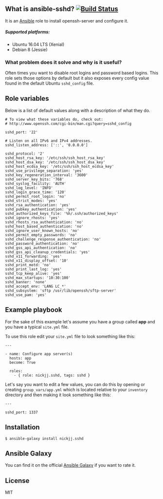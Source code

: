 ## What is ansible-sshd? [![Build Status](https://secure.travis-ci.org/nickjj/ansible-sshd.png)](http://travis-ci.org/nickjj/ansible-sshd)

It is an [Ansible](http://www.ansible.com/home) role to install openssh-server
and configure it.

##### Supported platforms:

- Ubuntu 16.04 LTS (Xenial)
- Debian 8 (Jessie)

### What problem does it solve and why is it useful?

Often times you want to disable root logins and password based logins. This
role sets those options by default but it also exposes every config value found
in the default Ubuntu `sshd_config` file.

## Role variables

Below is a list of default values along with a description of what they do.

```
# To view what these variables do, check out:
# http://www.openssh.com/cgi-bin/man.cgi?query=sshd_config

sshd_port: '22'

# Listen on all IPv6 and IPv4 addresses.
sshd_listen_address: ['::', '0.0.0.0']

sshd_protocol: '2'
sshd_host_rsa_key: '/etc/ssh/ssh_host_rsa_key'
sshd_host_dsa_key: '/etc/ssh/ssh_host_dsa_key'
sshd_host_ecdsa_key: '/etc/ssh/ssh_host_ecdsa_key'
sshd_use_privilege_separation: 'yes'
sshd_key_regeneration_interval: '3600'
sshd_server_key_bits: '768'
sshd_syslog_facility: 'AUTH'
sshd_log_level: 'INFO'
sshd_login_grace_time: '120'
sshd_permit_root_login: 'no'
sshd_strict_modes: 'yes'
sshd_rsa_authentication: 'yes'
sshd_pubkey_authentication: 'yes'
sshd_authorized_keys_file: '%h/.ssh/authorized_keys'
sshd_ignore_rhosts: 'yes'
sshd_rhosts_rsa_authentication: 'no'
sshd_host_based_authentication: 'no'
sshd_ignore_user_known_hosts: 'no'
sshd_permit_empty_passwords: 'no'
sshd_challenge_response_authentication: 'no'
sshd_password_authentication: 'no'
sshd_gss_api_authentication: 'no'
sshd_gss_api_cleanup_credentials: 'yes'
sshd_x11_forwarding: 'yes'
sshd_x11_display_offset: '10'
sshd_print_motd: 'no'
sshd_print_last_log: 'yes'
sshd_tcp_keep_alive: 'yes'
sshd_max_startups: '10:30:100'
sshd_banner: 'none'
sshd_accept_env: 'LANG LC_*'
sshd_subsystem: 'sftp /usr/lib/openssh/sftp-server'
sshd_use_pam: 'yes'
```

## Example playbook

For the sake of this example let's assume you have a group called **app** and
you have a typical `site.yml` file.

To use this role edit your `site.yml` file to look something like this:

```
---

- name: Configure app server(s)
  hosts: app
  become: True

  roles:
    - { role: nickjj.sshd, tags: sshd }
```

Let's say you want to edit a few values, you can do this by opening or creating
`group_vars/app.yml` which is located relative to your `inventory` directory
and then making it look something like this:

```
---

sshd_port: 1337
```

## Installation

`$ ansible-galaxy install nickjj.sshd`

## Ansible Galaxy

You can find it on the official
[Ansible Galaxy](https://galaxy.ansible.com/nickjj/sshd/) if you want to
rate it.

## License

MIT
